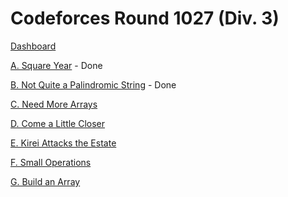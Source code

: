 # Codeforces Round 1027 (Div. 3)

[Dashboard](https://codeforces.com/contest/2114)

[A. Square Year](https://codeforces.com/contest/2114/problem/A) - Done

[B. Not Quite a Palindromic String](https://codeforces.com/contest/2114/problem/B) - Done

[C. Need More Arrays](https://codeforces.com/contest/2114/problem/C)

[D. Come a Little Closer](https://codeforces.com/contest/2114/problem/D)

[E. Kirei Attacks the Estate](https://codeforces.com/contest/2114/problem/E)

[F. Small Operations](https://codeforces.com/contest/2114/problem/F)

[G. Build an Array](https://codeforces.com/contest/2114/problem/G)
